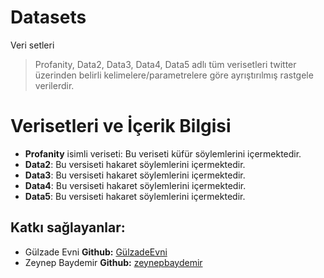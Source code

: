 # Datasets
Veri setleri

> Profanity, Data2, Data3, Data4, Data5 adlı tüm verisetleri twitter üzerinden belirli kelimelere/parametrelere göre ayrıştırılmış rastgele verilerdir. 

# Verisetleri ve İçerik Bilgisi

- **Profanity** isimli veriseti: Bu veriseti küfür söylemlerini içermektedir. 
- **Data2**: Bu versiseti hakaret söylemlerini içermektedir.
- **Data3**: Bu versiseti hakaret söylemlerini içermektedir.
- **Data4**: Bu versiseti hakaret söylemlerini içermektedir.
- **Data5**: Bu versiseti hakaret söylemlerini içermektedir.

## Katkı sağlayanlar:
- Gülzade Evni  **Github:** [GülzadeEvni](https://github.com/GulzadeEvni)
- Zeynep Baydemir  **Github:** [zeynepbaydemir](https://github.com/zeynepbaydemir)
